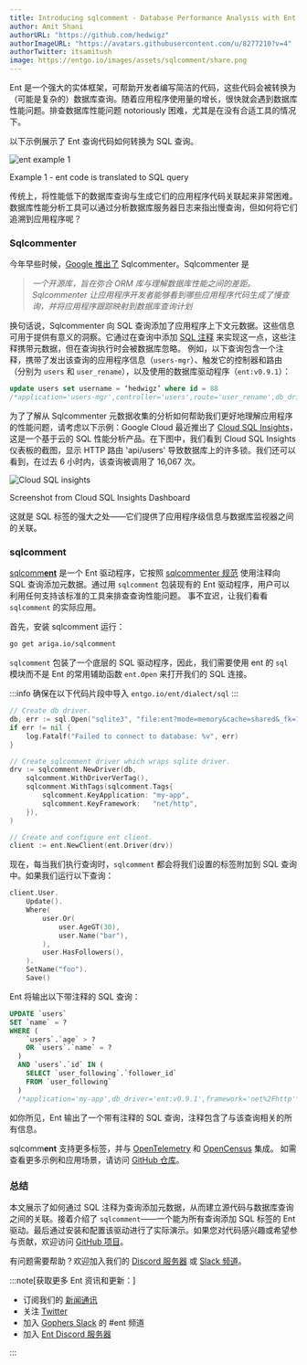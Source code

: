 ```yaml
---
title: Introducing sqlcomment - Database Performance Analysis with Ent and Google's Sqlcommenter
author: Amit Shani
authorURL: "https://github.com/hedwigz"
authorImageURL: "https://avatars.githubusercontent.com/u/8277210?v=4"
authorTwitter: itsamitush
image: https://entgo.io/images/assets/sqlcomment/share.png
---
```


Ent 是一个强大的实体框架，可帮助开发者编写简洁的代码，这些代码会被转换为（可能是复杂的）数据库查询。随着应用程序使用量的增长，很快就会遇到数据库性能问题。排查数据库性能问题 notoriously 困难，尤其是在没有合适工具的情况下。

以下示例展示了 Ent 查询代码如何转换为 SQL 查询。

<div style={{textAlign: 'center'}}>
  <img alt="ent example 1" src="https://entgo.io/images/assets/sqlcomment/pipeline.png" />
  <p style={{fontSize: 12}}>Example 1 - ent code is translated to SQL query</p>
</div>

传统上，将性能低下的数据库查询与生成它们的应用程序代码关联起来非常困难。数据库性能分析工具可以通过分析数据库服务器日志来指出慢查询，但如何将它们追溯到应用程序呢？

### Sqlcommenter

今年早些时候，[Google 推出了](https://cloud.google.com/blog/topics/developers-practitioners/introducing-sqlcommenter-open-source-orm-auto-instrumentation-library) Sqlcommenter。Sqlcommenter 是

> <em>一个开源库，旨在弥合 ORM 库与理解数据库性能之间的差距。Sqlcommenter 让应用程序开发者能够看到哪些应用程序代码生成了慢查询，并将应用程序跟踪映射到数据库查询计划</em>

换句话说，Sqlcommenter 向 SQL 查询添加了应用程序上下文元数据。这些信息可用于提供有意义的洞察。它通过在查询中添加 [SQL 注释](https://en.wikipedia.org/wiki/SQL_syntax#Comments) 来实现这一点，这些注释携带元数据，但在查询执行时会被数据库忽略。
例如，以下查询包含一个注释，携带了发出该查询的应用程序信息（`users-mgr`）、触发它的控制器和路由（分别为 `users` 和 `user_rename`），以及使用的数据库驱动程序（`ent:v0.9.1`）：

```sql
update users set username = ‘hedwigz’ where id = 88
/*application='users-mgr',controller='users',route='user_rename',db_driver='ent:v0.9.1'*/
```

为了了解从 Sqlcommenter 元数据收集的分析如何帮助我们更好地理解应用程序的性能问题，请考虑以下示例：Google Cloud 最近推出了 [Cloud SQL Insights](https://cloud.google.com/blog/products/databases/get-ahead-of-database-performance-issues-with-cloud-sql-insights)，这是一个基于云的 SQL 性能分析产品。在下图中，我们看到 Cloud SQL Insights 仪表板的截图，显示 HTTP 路由 'api/users' 导致数据库上的许多锁。我们还可以看到，在过去 6 小时内，该查询被调用了 16,067 次。

<div style={{textAlign: 'center'}}>
  <img alt="Cloud SQL insights" src="https://entgo.io/images/assets/sqlcomment/ginsights.png" />
  <p style={{fontSize: 12}}>Screenshot from Cloud SQL Insights Dashboard</p>
</div>

这就是 SQL 标签的强大之处——它们提供了应用程序级信息与数据库监视器之间的关联。

### sqlcomment

[sqlcomm**ent**](https://github.com/ariga/sqlcomment) 是一个 Ent 驱动程序，它按照 [sqlcommenter 规范](https://google.github.io/sqlcommenter/spec/) 使用注释向 SQL 查询添加元数据。通过用 `sqlcomment` 包装现有的 Ent 驱动程序，用户可以利用任何支持该标准的工具来排查查询性能问题。
事不宜迟，让我们看看 `sqlcomment` 的实际应用。

首先，安装 sqlcomment 运行：

```bash
go get ariga.io/sqlcomment
```

`sqlcomment` 包装了一个底层的 SQL 驱动程序，因此，我们需要使用 ent 的 `sql` 模块而不是 Ent 的常用辅助函数 `ent.Open` 来打开我们的 SQL 连接。

:::info
确保在以下代码片段中导入 `entgo.io/ent/dialect/sql`
:::

```go
// Create db driver.
db, err := sql.Open("sqlite3", "file:ent?mode=memory&cache=shared&_fk=1")
if err != nil {
	log.Fatalf("Failed to connect to database: %v", err)
}

// Create sqlcomment driver which wraps sqlite driver.
drv := sqlcomment.NewDriver(db,
	sqlcomment.WithDriverVerTag(),
	sqlcomment.WithTags(sqlcomment.Tags{
		sqlcomment.KeyApplication: "my-app",
		sqlcomment.KeyFramework:   "net/http",
	}),
)

// Create and configure ent client.
client := ent.NewClient(ent.Driver(drv))
```

现在，每当我们执行查询时，`sqlcomment` 都会将我们设置的标签附加到 SQL 查询中。如果我们运行以下查询：

```go
client.User.
	Update().
	Where(
		user.Or(
			user.AgeGT(30),
			user.Name("bar"),
		),
		user.HasFollowers(),
	).
	SetName("foo").
	Save()
```

Ent 将输出以下带注释的 SQL 查询：

```sql
UPDATE `users`
SET `name` = ?
WHERE (
    `users`.`age` > ?
    OR `users`.`name` = ?
  )
  AND `users`.`id` IN (
    SELECT `user_following`.`follower_id`
    FROM `user_following`
  )
  /*application='my-app',db_driver='ent:v0.9.1',framework='net%2Fhttp'*/
```

如你所见，Ent 输出了一个带有注释的 SQL 查询，注释包含了与该查询相关的所有信息。

sqlcomm**ent** 支持更多标签，并与 [OpenTelemetry](https://opentelemetry.io) 和 [OpenCensus](https://opencensus.io) 集成。
如需查看更多示例和应用场景，请访问 [GitHub 仓库](https://github.com/ariga/sqlcomment)。

### 总结

本文展示了如何通过 SQL 注释为查询添加元数据，从而建立源代码与数据库查询之间的关联。接着介绍了 `sqlcomment`——一个能为所有查询添加 SQL 标签的 Ent 驱动。最后通过安装和配置该驱动进行了实际演示。如果您对代码感兴趣或希望参与贡献，欢迎访问 [GitHub 项目](https://github.com/ariga/sqlcomment)。

有问题需要帮助？欢迎加入我们的 [Discord 服务器](https://discord.gg/qZmPgTE6RX) 或 [Slack 频道](https://entgo.io/docs/slack/)。

:::note[获取更多 Ent 资讯和更新：]

- 订阅我们的 [新闻通讯](https://entgo.substack.com/)
- 关注 [Twitter](https://twitter.com/entgo_io)
- 加入 [Gophers Slack](https://entgo.io/docs/slack) 的 #ent 频道
- 加入 [Ent Discord 服务器](https://discord.gg/qZmPgTE6RX)

:::